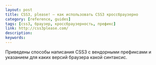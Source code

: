 ```yaml
---
layout: post
title: CSS3, please! — как использовать CSS3 кроссбраузерно
category: [reference, guides]
tags: [css3, браузер, кроссбраузерность, префикс]
link: http://css3please.com/
description:
keywords:
---
```


<p>Приведены способы написания CSS3 с вендорными префиксами и указанием для каких версий браузера какой синтаксис.</p>

